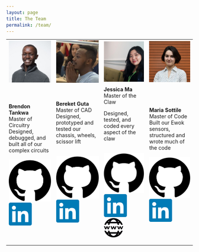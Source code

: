 ```yaml
---
layout: page
title: The Team
permalink: /team/
---
```


<table style="table-layout:fixed; border: none">
<tr>
    <td><img src="/assets/brendon.jpeg" alt="Brendon Tankwa" width="">
    </td>
    <td><img src="/assets/bereket.png" alt="Bereket Guta" width="">
    </td>
    <td><img src="/assets/jessica.jpeg" alt="Jessica Ma" width="">
    </td>
    <td><img src="/assets/maria.jpg" alt="Maria Sottile" width="">
    </td>
</tr>
<tr>

<td>
<strong>Brendon Tankwa</strong><br>Master of Circuitry<br>Designed, debugged, and built all of our complex circuits<br><br>
<a title="Github" href="https://github.com/btankwa"><img class="linx" src="/assets/githubicon.svg"></a>
<a title="LinkedIn" href="https://www.linkedin.com/in/brendon-tankwa-02a079143/"><img class="linx" src="/assets/linkedin-icon.svg"></a>
</td>

<td>
<strong>Bereket Guta</strong><br>Master of CAD<br>Designed, prototyped and tested our chassis, wheels, scissor lift<br><br>

<a title="Github" href="https://github.com/bguta"><img class="linx" src="/assets/githubicon.svg"></a>
<a title="LinkedIn" href="https://www.linkedin.com/in/bereket-guta/"><img class="linx" src="/assets/linkedin-icon.svg"></a>
</td>

<td>
<strong>Jessica Ma</strong><br>Master of the Claw<br>

Designed, tested, and coded every aspect of the claw<br>
<br>

<a title="Github" href="https://github.com/gejessicama"><img class="linx" src="/assets/githubicon.svg"></a>
<a title="LinkedIn" href="https://www.linkedin.com/in/gejessicama/"><img class="linx" src="/assets/linkedin-icon.svg"></a>
<a title="Website" href="http://jessicama.ca"><img class="linx" src="/assets/website-icon.svg"></a>
</td>

<td>
<strong>Maria Sottile</strong><br>Master of Code<br>Built our Ewok sensors, structured and wrote much of the code<br><br>
<a title="Github" href="https://github.com/masottile"><img class="linx" src="/assets/githubicon.svg"></a>
<a title="LinkedIn" href="https://www.linkedin.com/in/maria-sottile-723153162/"><img class="linx" src="/assets/linkedin-icon.svg"></a>
</td>

</tr>
</table>

